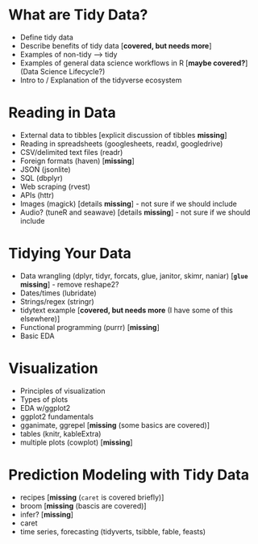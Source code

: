 
# What are Tidy Data?

  - Define tidy data
  - Describe benefits of tidy data \[**covered, but needs more**\]
  - Examples of non-tidy –\> tidy
  - Examples of general data science workflows in R \[**maybe
    covered?**\] (Data Science Lifecycle?)
  - Intro to / Explanation of the tidyverse ecosystem

# Reading in Data

  - External data to tibbles \[explicit discussion of tibbles
    **missing**\]
  - Reading in spreadsheets (googlesheets, readxl, googledrive)
  - CSV/delimited text files (readr)
  - Foreign formats (haven) \[**missing**\]
  - JSON (jsonlite)
  - SQL (dbplyr)
  - Web scraping (rvest)
  - APIs (httr)
  - Images (magick) \[details **missing**\] - not sure if we should
    include
  - Audio? (tuneR and seawave) \[details **missing**\] - not sure if we
    should include

# Tidying Your Data

  - Data wrangling (dplyr, tidyr, forcats, glue, janitor, skimr, naniar)
    \[**`glue` missing**\] - remove reshape2?
  - Dates/times (lubridate)
  - Strings/regex (stringr)
  - tidytext example \[**covered, but needs more** (I have some of this
    elsewhere)\]
  - Functional programming (purrr) \[**missing**\]
  - Basic EDA

# Visualization

  - Principles of visualization
  - Types of plots
  - EDA w/ggplot2
  - ggplot2 fundamentals
  - gganimate, ggrepel \[**missing** (some basics are covered)\]
  - tables (knitr, kableExtra)
  - multiple plots (cowplot) \[**missing**\]

# Prediction Modeling with Tidy Data

  - recipes \[**missing** (`caret` is covered briefly)\]
  - broom \[**missing** (bascis are covered)\]
  - infer? \[**missing**\]
  - caret
  - time series, forecasting (tidyverts, tsibble, fable, feasts)
